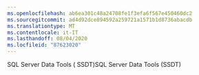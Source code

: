 ```yaml
---
ms.openlocfilehash: ab6ea301c48a24708fe1f3efa6f567e450460dc2
ms.sourcegitcommit: ad4d92dce894592a259721a1571b1d8736abacdb
ms.translationtype: MT
ms.contentlocale: it-IT
ms.lasthandoff: 08/04/2020
ms.locfileid: "87623020"
---
```

<span data-ttu-id="79c84-101">SQL Server Data Tools \( SSDT\)</span><span class="sxs-lookup"><span data-stu-id="79c84-101">SQL Server Data Tools \(SSDT\)</span></span>
